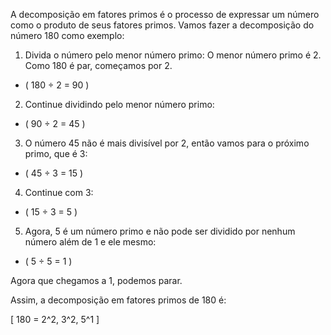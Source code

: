 A decomposição em fatores primos é o processo de expressar um número como o produto de seus fatores primos. Vamos fazer a decomposição do número 180 como exemplo:

1. Divida o número pelo menor número primo: O menor número primo é 2. Como 180 é par, começamos por 2.

- \( 180 ÷ 2 = 90 \)

2. Continue dividindo pelo menor número primo:

- \( 90 ÷ 2 = 45 \)

3. O número 45 não é mais divisível por 2, então vamos para o próximo primo, que é 3:

- \( 45 ÷ 3 = 15 \)

4. Continue com 3:

- \( 15 ÷ 3 = 5 \)

5. Agora, 5 é um número primo e não pode ser dividido por nenhum número além de 1 e ele mesmo:

- \( 5 ÷ 5 = 1 \)

Agora que chegamos a 1, podemos parar.

Assim, a decomposição em fatores primos de 180 é:

\[
180 = 2^2, 3^2, 5^1
\]
